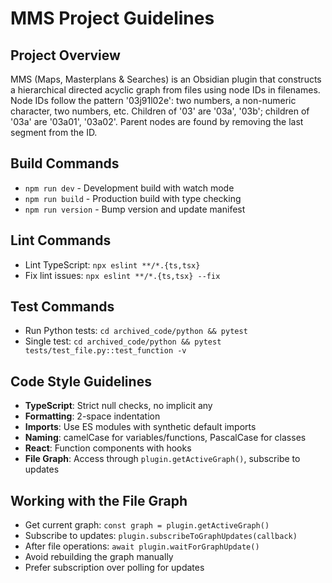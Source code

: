 # MMS Project Guidelines

## Project Overview
MMS (Maps, Masterplans & Searches) is an Obsidian plugin that constructs a hierarchical directed acyclic graph from files using node IDs in filenames. Node IDs follow the pattern '03j91l02e': two numbers, a non-numeric character, two numbers, etc. Children of '03' are '03a', '03b'; children of '03a' are '03a01', '03a02'. Parent nodes are found by removing the last segment from the ID.

## Build Commands
- `npm run dev` - Development build with watch mode
- `npm run build` - Production build with type checking
- `npm run version` - Bump version and update manifest

## Lint Commands
- Lint TypeScript: `npx eslint **/*.{ts,tsx}`
- Fix lint issues: `npx eslint **/*.{ts,tsx} --fix`

## Test Commands
- Run Python tests: `cd archived_code/python && pytest`
- Single test: `cd archived_code/python && pytest tests/test_file.py::test_function -v`

## Code Style Guidelines
- **TypeScript**: Strict null checks, no implicit any
- **Formatting**: 2-space indentation
- **Imports**: Use ES modules with synthetic default imports
- **Naming**: camelCase for variables/functions, PascalCase for classes
- **React**: Function components with hooks
- **File Graph**: Access through `plugin.getActiveGraph()`, subscribe to updates

## Working with the File Graph
- Get current graph: `const graph = plugin.getActiveGraph()`
- Subscribe to updates: `plugin.subscribeToGraphUpdates(callback)`
- After file operations: `await plugin.waitForGraphUpdate()`
- Avoid rebuilding the graph manually
- Prefer subscription over polling for updates
